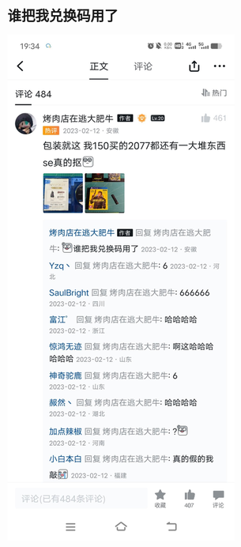 # 谁把我兑换码用了

![谁把我兑换码用了](./%E8%B0%81%E6%8A%8A%E6%88%91%E5%85%91%E6%8D%A2%E7%A0%81%E7%94%A8%E4%BA%86.jpg)
